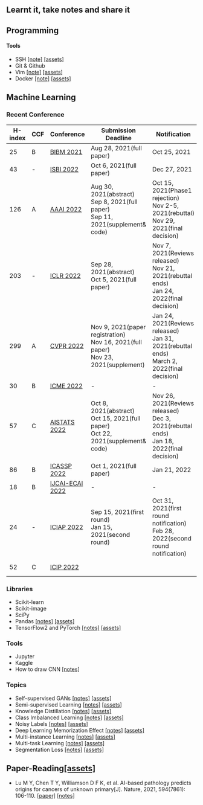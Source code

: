 ## Learnt it, take notes and share it

## Programming

#### Tools

- SSH [[note]](./learnt/ssh/ssh-notes.md) [[assets]](https://github.com/yuanpinz/learntit/tree/main/learnt/ssh)
- Git & Github
- Vim [[note]](./learnt/vim/vim.md) [[assets]](https://github.com/yuanpinz/learntit/tree/main/learnt/vim)
- Docker [[note]](./learnt/docker/docker.md) [[assets]](https://github.com/yuanpinz/learntit/tree/main/learnt/docker)

## Machine Learning

### Recent Conference

| H-index | CCF  | Conference                                                   | Submission Deadline                                          | Notification                                                 | Conference Date      |
| ------- | ---- | ------------------------------------------------------------ | ------------------------------------------------------------ | ------------------------------------------------------------ | -------------------- |
| 25      | B    | [BIBM 2021](https://ieeebibm.org/BIBM2021/)                  | Aug 28, 2021(full paper)                                     | Oct 25, 2021                                                 | Dec 9-12, 2021       |
| 43      | -    | [ISBI 2022](https://biomedicalimaging.org/2022/)             | Oct 6, 2021(full paper)                                      | Dec 27, 2021                                                 | Jan 31, 2022         |
| 126     | A    | [AAAI 2022](https://aaai.org/Conferences/AAAI-22/aaai22call/) | Aug 30, 2021(abstract)<br/>Sep 8, 2021(full paper)<br/>Sep 11, 2021(supplement& code) | Oct 15, 2021(Phase1 rejection)<br/>Nov 2-5, 2021(rebuttal)<br/>Nov 29, 2021(final decision) | Feb 22 - Mar 1, 2022 |
| 203     | -    | [ICLR 2022](https://iclr.cc/Conferences/2022/CallForPapers)  | Sep 28, 2021(abstract)<br/>Oct 5, 2021(full paper)           | Nov 7, 2021(Reviews released)<br/>Nov 21, 2021(rebuttal ends)<br/>Jan 24, 2022(final decision) | -                    |
| 299     | A    | [CVPR 2022](http://cvpr2022.thecvf.com/)                     | Nov 9, 2021(paper registration)<br/>Nov 16, 2021(full paper)<br/>Nov 23, 2021(supplement) | Jan 24, 2021(Reviews released)<br/>Jan 31, 2021(rebuttal ends)<br/>March 2, 2022(final decision) | Jun 21-24, 2022      |
| 30      | B    | [ICME 2022](http://2022.ieeeicme.org/)                       | -                                                            | -                                                            | -                    |
| 57      | C    | [AISTATS 2022](https://aistats.org/aistats2022/index.html)   | Oct 8, 2021(abstract)<br/>Oct 15, 2021(full paper)<br/>Oct 22, 2021(supplement& code) | Nov 26, 2021(Reviews released)<br/>Dec 3, 2021(rebuttal ends)<br/>Jan 18, 2022(final decision) | Mar 30-Apr 1, 2022   |
| 86      | B    | [ICASSP 2022](https://2022.ieeeicassp.org/)                  | Oct 1, 2021(full paper)                                      | Jan 21, 2022                                                 | May 22-27, 2022      |
| 18      | B    | [IJCAI-ECAI 2022](https://ijcai-22.org/)                     | -                                                            | -                                                            | Jul 23-29, 2022      |
| 24      | -    | [ICIAP 2022](https://www.iciap2021.org/)                     | Sep 15, 2021(first round)<br/>Jan 15, 2021(second round)     | Oct 31, 2021(first round notification)<br/>Feb 28, 2022(second round notification) | May 23-27, 2022      |
| 52      | C    | [ICIP 2022](http://2022.ieeeicip.org/)                       |                                                              |                                                              | Oct 16-19, 2022      |

### Libraries

- Scikit-learn
- Scikit-image
- SciPy
- Pandas [[notes]](./learnt/pandas/pandas.md)  [[assets]](https://github.com/yuanpinz/learntit/tree/main/learnt/pandas)
- TensorFlow2 and PyTorch [[notes]](./learnt/dl-libraries/tf2.md)  [[assets]](https://github.com/yuanpinz/learntit/tree/main/learnt/dl-libraries)

### Tools

- Jupyter
- Kaggle
- How to draw CNN [[notes]](./learnt/ml-tools/draw-cnn.md) 

### Topics

- Self-supervised GANs [[notes]](./learnt/self-supervised-gans/self-supervised-gans.md) [[assets]](https://github.com/yuanpinz/learntit/tree/main/learnt/self-supervised-gans)
- Semi-supervised Learning [[notes]](./learnt/semi-supervised-learning/semi-supervised-learning.md) [[assets]](https://github.com/yuanpinz/learntit/tree/main/learnt/semi-supervised-learning)
- Knowledge Distillation [[notes]](./learnt/knowledge-distillation/knowledge-distillation.md) [[assets]](https://github.com/yuanpinz/learntit/tree/main/learnt/knowledge-distillation)
- Class Imbalanced Learning [[notes]](./learnt/class-imbalanced-learning/class-imbalanced-learning.md) [[assets]](https://github.com/yuanpinz/learntit/tree/main/learnt/class-imbalanced-learning)
- Noisy Labels [[notes]](./learnt/noisy-labels/noisy-labels.md) [[assets]](https://github.com/yuanpinz/learntit/tree/main/learnt/noisy-labels)
- Deep Learning Memorization Effect [[notes]](./learnt/dl-memorization-effect/dl-memorization-effect.md) [[assets]](https://github.com/yuanpinz/learntit/tree/main/learnt/dl-memorization-effect)
- Multi-instance Learning [[notes]](./learnt/multi-instance-learning/multi-instance-learning.md) [[assets]](https://github.com/yuanpinz/learntit/tree/main/learnt/multi-instance-learning)
- Multi-task Learning [[notes]](./learnt/multi-task-learning/multi-task-learning.md) [[assets]](https://github.com/yuanpinz/learntit/tree/main/learnt/multi-task-learning)
- Segmentation Loss [[notes]](./learnt/segmentation-loss/segmentation-loss.md) [[assets]](https://github.com/yuanpinz/learntit/tree/main/learnt/segmentation-loss)

## Paper-Reading[[assets]](https://github.com/yuanpinz/learntit/tree/main/learnt/paper-reading/)

- Lu M Y, Chen T Y, Williamson D F K, et al. AI-based pathology predicts origins for cancers of unknown primary[J]. Nature, 2021, 594(7861): 106-110. [[paper]](https://www.nature.com/articles/s41586-021-03512-4) [[notes]](./learnt/paper-reading/AI-based-pathology-predicts-origins-for-cancers-of-unknown-primary.md) 

